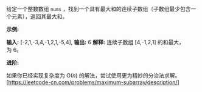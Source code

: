 给定一个整数数组 `nums` ，找到一个具有最大和的连续子数组（子数组最少包含一个元素），返回其最大和。

**示例:**

**输入:** \[-2,1,-3,4,-1,2,1,-5,4\],
**输出:** 6
**解释:** 连续子数组 \[4,-1,2,1\] 的和最大，为 6。

**进阶:**

如果你已经实现复杂度为 O(_n_) 的解法，尝试使用更为精妙的分治法求解。 
[https://leetcode-cn.com/problems/maximum-subarray/description/]
